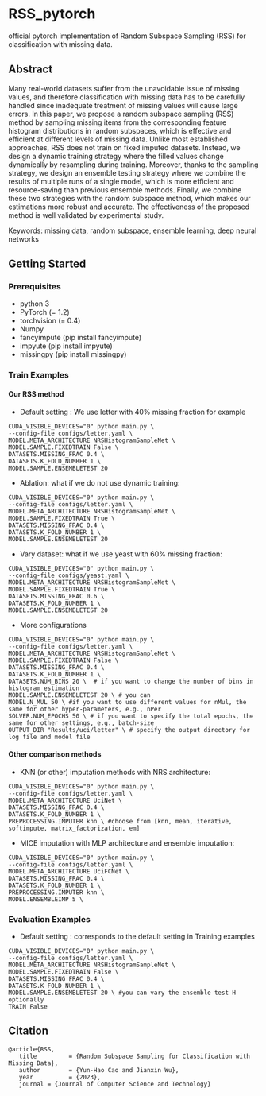 # RSS_pytorch
official pytorch implementation of Random Subspace Sampling (RSS) for classification with missing data.

## Abstract
Many real-world datasets suffer from the unavoidable issue of missing values, and therefore classification with missing data has to be carefully handled since inadequate treatment of missing values will cause large errors. In this paper, we propose a random subspace sampling (RSS) method by sampling missing items from the corresponding feature histogram distributions in random subspaces, which is effective and efficient at different levels of missing data. Unlike most established approaches, RSS does not train on fixed imputed datasets. Instead, we design a dynamic training strategy where the filled values change dynamically by resampling during training. Moreover, thanks to the sampling strategy, we design an ensemble testing strategy where we combine the results of multiple runs of a single model, which is more efficient and resource-saving than previous ensemble methods. Finally, we combine these two strategies with the random subspace method, which makes our estimations more robust and accurate. The effectiveness of the proposed method is well validated by experimental study.

Keywords: missing data, random subspace, ensemble learning, deep neural networks

## Getting Started

### Prerequisites
* python 3
* PyTorch (= 1.2)
* torchvision (= 0.4)
* Numpy
* fancyimpute (pip install fancyimpute)
* impyute (pip install impyute)
* missingpy (pip install missingpy)

### Train Examples
#### Our RSS method
- Default setting : We use letter with 40% missing fraction for example
```
CUDA_VISIBLE_DEVICES="0" python main.py \
--config-file configs/letter.yaml \
MODEL.META_ARCHITECTURE NRSHistogramSampleNet \
MODEL.SAMPLE.FIXEDTRAIN False \
DATASETS.MISSING_FRAC 0.4 \
DATASETS.K_FOLD_NUMBER 1 \
MODEL.SAMPLE.ENSEMBLETEST 20
```

- Ablation: what if we do not use dynamic training:
```
CUDA_VISIBLE_DEVICES="0" python main.py \
--config-file configs/letter.yaml \
MODEL.META_ARCHITECTURE NRSHistogramSampleNet \
MODEL.SAMPLE.FIXEDTRAIN True \
DATASETS.MISSING_FRAC 0.4 \
DATASETS.K_FOLD_NUMBER 1 \
MODEL.SAMPLE.ENSEMBLETEST 20
```


- Vary dataset: what if we use yeast with 60% missing fraction:
```
CUDA_VISIBLE_DEVICES="0" python main.py \
--config-file configs/yeast.yaml \
MODEL.META_ARCHITECTURE NRSHistogramSampleNet \
MODEL.SAMPLE.FIXEDTRAIN True \
DATASETS.MISSING_FRAC 0.6 \
DATASETS.K_FOLD_NUMBER 1 \
MODEL.SAMPLE.ENSEMBLETEST 20
```

- More configurations
```
CUDA_VISIBLE_DEVICES="0" python main.py \
--config-file configs/letter.yaml \
MODEL.META_ARCHITECTURE NRSHistogramSampleNet \
MODEL.SAMPLE.FIXEDTRAIN False \
DATASETS.MISSING_FRAC 0.4 \
DATASETS.K_FOLD_NUMBER 1 \
DATASETS.NUM_BINS 20 \  # if you want to change the number of bins in histogram estimation
MODEL.SAMPLE.ENSEMBLETEST 20 \ # you can 
MODEL.N_MUL 50 \ #if you want to use different values for nMul, the same for other hyper-parameters, e.g., nPer
SOLVER.NUM_EPOCHS 50 \ # if you want to specify the total epochs, the same for other settings, e.g., batch-size
OUTPUT_DIR "Results/uci/letter" \ # specify the output directory for log file and model file
```

#### Other comparison methods

- KNN (or other) imputation methods with NRS architecture:  
```
CUDA_VISIBLE_DEVICES="0" python main.py \
--config-file configs/letter.yaml \
MODEL.META_ARCHITECTURE UciNet \
DATASETS.MISSING_FRAC 0.4 \
DATASETS.K_FOLD_NUMBER 1 \
PREPROCESSING.IMPUTER knn \ #choose from [knn, mean, iterative, softimpute, matrix_factorization, em]
```


- MICE imputation with MLP architecture and ensemble imputation:  
```
CUDA_VISIBLE_DEVICES="0" python main.py \
--config-file configs/letter.yaml \
MODEL.META_ARCHITECTURE UciFCNet \
DATASETS.MISSING_FRAC 0.4 \
DATASETS.K_FOLD_NUMBER 1 \
PREPROCESSING.IMPUTER knn \
MODEL.ENSEMBLEIMP 5 \
```

### Evaluation Examples
- Default setting : corresponds to the default setting in Training examples
```
CUDA_VISIBLE_DEVICES="0" python main.py \
--config-file configs/letter.yaml \
MODEL.META_ARCHITECTURE NRSHistogramSampleNet \
MODEL.SAMPLE.FIXEDTRAIN False \
DATASETS.MISSING_FRAC 0.4 \
DATASETS.K_FOLD_NUMBER 1 \
MODEL.SAMPLE.ENSEMBLETEST 20 \ #you can vary the ensemble test H optionally
TRAIN False
```

## Citation
```
@article{RSS,
   title         = {Random Subspace Sampling for Classification with Missing Data},
   author        = {Yun-Hao Cao and Jianxin Wu},
   year          = {2023},
   journal = {Journal of Computer Science and Technology}
```
